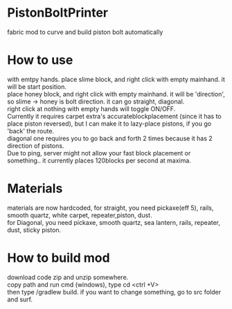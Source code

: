 # PistonBoltPrinter
fabric mod to curve and build piston bolt automatically
# How to use
with emtpy hands.
place slime block, and right click with empty mainhand. it will be start position.</br>
place honey block, and right click with empty mainhand. it will be 'direction', so slime -> honey is bolt direction. it can go straight, diagonal.</br>
right click at nothing with empty hands will toggle ON/OFF.</br>
Currently it requires carpet extra's accurateblockplacement (since it has to place piston reversed), but I can make it to lazy-place pistons, if you go 'back' the route. </br>
diagonal one requires you to go back and forth 2 times because it has 2 direction of pistons. </br>
Due to ping, server might not allow your fast block placement or something.. it currently places 120blocks per second at maxima.</br>
# Materials
materials are now hardcoded, for straight, you need pickaxe(eff 5), rails, smooth quartz, white carpet, repeater,piston, dust.</br>
for Diagonal, you need pickaxe, smooth quartz, sea lantern, rails, repeater, dust, sticky piston.
# How to build mod
download code zip and unzip somewhere. </br>
copy path and run cmd (windows), type cd <ctrl +V></br>
then type /gradlew build. if you want to change something, go to src folder and surf.
